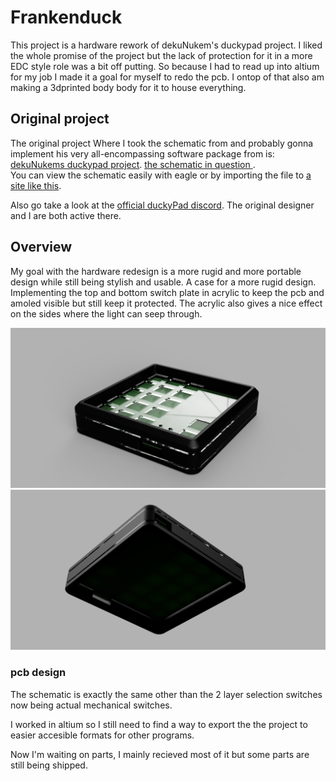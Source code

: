 # Frankenduck
This project is a hardware rework of dekuNukem's duckypad project.
I liked the whole promise of the project but the lack of protection for it in a more EDC style role was a bit off putting.
So because I had to read up into altium for my job I made it a goal for myself to redo the pcb.
I ontop of that also am making a 3dprinted body body for it to house everything.

## Original project

The original project Where I took the schematic from and probably gonna implement his very all-encompassing software package from is:  
[dekuNukems duckypad project](https://github.com/dekuNukem/duckyPad).
[the schematic in question ](https://github.com/dekuNukem/duckyPad/blob/master/pcb/lul.sch).  
You can view the schematic easily with eagle or by importing the file to [a site like this](https://www.altium.com/viewer/).

Also go take a look at the [official duckyPad discord](https://discord.gg/4sJCBx5). 
The original designer and I are both active there.

## Overview

My goal with the hardware redesign is a more rugid and more portable design while still being stylish and usable.
A case for a more rugid design.
Implementing the top and bottom switch plate in acrylic to keep the pcb and amoled visible but still keep it protected.
The acrylic also gives a nice effect on the sides where the light can seep through.

![Alt text](resources/caserender1.png)
![Alt text](resources/caserender2.png)

### pcb design

The schematic is exactly the same other than the 2 layer selection switches now being actual mechanical switches.

I worked in altium so I still need to find a way to export the the project to easier accesible formats for other programs.

Now I'm waiting on parts, I mainly recieved most of it but some parts are still being shipped.



